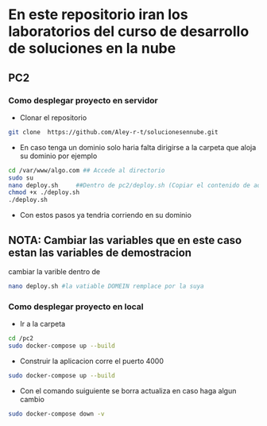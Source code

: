 # En este repositorio iran los laboratorios del curso de desarrollo de soluciones en la nube
## PC2
### Como desplegar proyecto en servidor

- Clonar el repositorio
```bash
git clone  https://github.com/Aley-r-t/solucionesennube.git
```
- En caso tenga un dominio solo haria falta dirigirse a la carpeta que aloja su dominio por ejemplo 
```bash
cd /var/www/algo.com ## Accede al directorio
sudo su
nano deploy.sh     ##Dentro de pc2/deploy.sh (Copiar el contenido de aqui)
chmod +x ./deploy.sh
./deploy.sh
```
- Con estos pasos ya tendria corriendo en su dominio 
## NOTA: Cambiar las variables que en este caso estan las variables de demostracion
cambiar la varible dentro de 
```bash
nano deploy.sh #la vatiable DOMEIN remplace por la suya
```
### Como desplegar proyecto en local
- Ir a la carpeta 
```bash
cd /pc2 
sudo docker-compose up --build 
```

- Construir la aplicacion corre el puerto 4000
```bash
sudo docker-compose up --build 
```

- Con el comando suiguiente se borra actualiza en caso haga algun cambio
```bash
sudo docker-compose down -v 
```